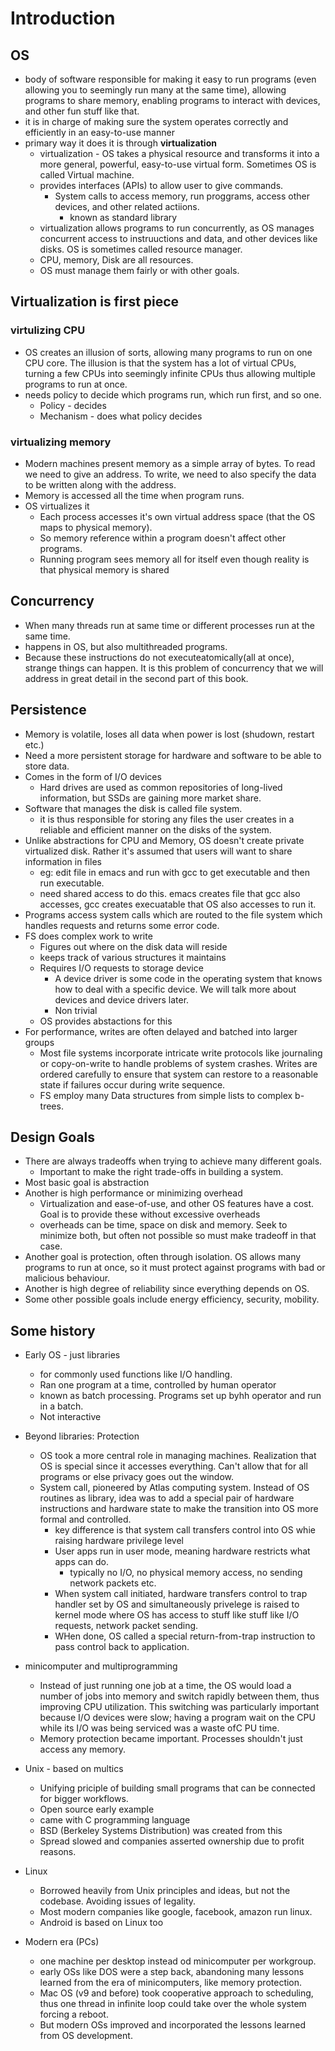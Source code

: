 # Introduction

## OS
- body of software responsible for making it easy to run programs (even allowing you to seemingly run many at the same time), allowing programs to share memory, enabling programs to interact with devices, and other fun stuff like that. 
- it is in charge of making sure the system operates correctly and efficiently in an easy-to-use manner
- primary way it does it is through **virtualization**
    - virtualization -  OS takes a physical resource and transforms it into a more general, powerful, easy-to-use virtual form. Sometimes OS is called Virtual machine.
    - provides interfaces (APIs) to allow user to give commands.
        - System calls to access memory, run proggrams, access other devices, and other related actiions.
            - known as standard library
    - virtualization allows programs to run concurrently, as OS manages concurrent access to instruuctions and data, and other devices like disks. OS is sometimes called resource manager.
    - CPU, memory, Disk are all resources.
    - OS must manage them fairly or with other goals.

## Virtualization is first piece
### virtulizing CPU
- OS creates an illusion of sorts, allowing many programs to run on one CPU core. The illusion is that the system has a lot of virtual CPUs, turning a few CPUs into seemingly infinite CPUs thus allowing multiple programs to run at once. 
- needs policy to decide which programs run, which run first, and so one. 
    - Policy - decides
    - Mechanism - does what policy decides

### virtualizing memory
- Modern machines present memory as a simple array of bytes. To read we need to give an address. To write, we need to also specify the data to be written along with the address. 
- Memory is accessed all the time when program runs. 
- OS virtualizes it
    - Each process accesses it's own virtual address space (that the OS maps to physical memory).
    - So memory reference within a program doesn't affect other programs.
    - Running program sees memory all for itself even though reality is that physical memory is shared

## Concurrency
- When many threads run at same time or different processes run at the same time. 
- happens in OS, but also multithreaded programs.
- Because these instructions do not executeatomically(all at once), strange things can happen. It is this problem of concurrency that we will address in great detail in the second part of this book.

## Persistence
- Memory is volatile, loses all data when power is lost (shudown, restart etc.)
- Need a more persistent storage for hardware and software to be able to store data.
- Comes in the form of I/O devices
    - Hard drives are used as common repositories of long-lived information, but SSDs are gaining more market share.
- Software that manages the disk is called file system.
    - it is thus responsible for storing any files the user creates in a reliable and efficient manner on the disks of the system.
- Unlike abstractions for CPU and Memory, OS doesn't create private virtualized disk. Rather it's assumed that users will want to share information in files
    - eg: edit file in emacs and run with gcc to get executable and then run executable.
    - need shared access to do this. emacs creates file that gcc also accesses, gcc creates execuatable that OS also accesses to run it.
- Programs access system calls which are routed to the file system which handles requests and returns some error code. 
- FS does complex work to write
    - Figures out where on the disk data will reside
    - keeps track of various structures it maintains
    - Requires I/O requests to storage device
        - A device driver is some code in the operating system that knows how to deal with a specific device. We will talk more about devices and device drivers later.
        - Non trivial
    - OS provides abstactions for this
- For performance, writes are often delayed and batched into larger groups
    - Most file systems incorporate intricate write protocols like journaling or copy-on-write to handle problems of system crashes. Writes are ordered carefully to ensure that system can restore to a reasonable state if failures occur during write sequence. 
    - FS employ many Data structures from simple lists to complex b-trees. 

## Design Goals
- There are always tradeoffs when trying to achieve many different goals.
    - Important to make the right trade-offs in building a system.
- Most basic goal is abstraction
- Another is high performance or minimizing overhead
    - Virtualization and ease-of-use, and other OS features have a cost. Goal is to provide these without excessive overheads
    - overheads can be time, space on disk and memory. Seek to minimize both, but often not possible so must make tradeoff in that case.
- Another goal is protection, often through isolation. OS allows many programs to run at once, so it must protect against programs with bad or malicious behaviour. 
- Another is high degree of reliability since everything depends on OS.
- Some other possible goals include energy efficiency, security, mobility.

## Some history
- Early OS - just libraries
    - for commonly used functions like I/O handling.
    - Ran one program at a time, controlled by human operator
    - known as batch processing. Programs set up byhh operator and run in a batch. 
    - Not interactive

- Beyond libraries: Protection
    - OS took a more central role in managing machines. Realization that OS is special since it accesses everything. Can't allow that for all programs or else privacy goes out the window.
    - System call, pioneered by Atlas computing system. Instead of OS routines as library, idea was to add a special pair of hardware instructions and hardware state to make the transition into OS more formal and controlled.
        - key difference is that system call transfers control into OS whie raising hardware privilege level
        - User apps run in user mode, meaning hardware restricts what apps can do.
            - typically no I/O, no physical memory access, no sending network packets etc.
        - When system call initiated, hardware transfers control to trap handler set by OS and simultaneously privelege is raised to kernel mode where OS has access to stuff like stuff like I/O requests, network packet sending.
        - WHen done, OS called a special return-from-trap instruction to pass control back to application.

- minicomputer and multiprogramming
    -  Instead of just running one job at a time, the OS would load a number of jobs into memory and switch rapidly between them, thus improving CPU utilization. This switching was particularly important because I/O devices were slow; having a program wait on the CPU while its I/O was being serviced was a waste ofC PU time.
    - Memory protection became important. Processes shouldn't just access any memory.

- Unix - based on multics
    - Unifying priciple of building small programs that can be connected for bigger workflows.
    - Open source early example
    - came with C programming language
    - BSD (Berkeley Systems Distribution) was created from this
    - Spread slowed and companies asserted ownership due to profit reasons. 

- Linux
    - Borrowed heavily from Unix principles and ideas, but not the codebase. Avoiding issues of legality.
    - Most modern companies like google, facebook, amazon run linux.
    - Android is based on Linux too


- Modern era (PCs)
    - one machine per desktop instead od minicomputer per workgroup.
    - early OSs like DOS were a step back, abandoning many lessons learned from the era of minicomputers, like memory protection.
    - Mac OS (v9 and before) took cooperative approach to scheduling, thus one thread in infinite loop could take over the whole system forcing a reboot.
    - But modern OSs improved and incorporated the lessons learned from OS development.
